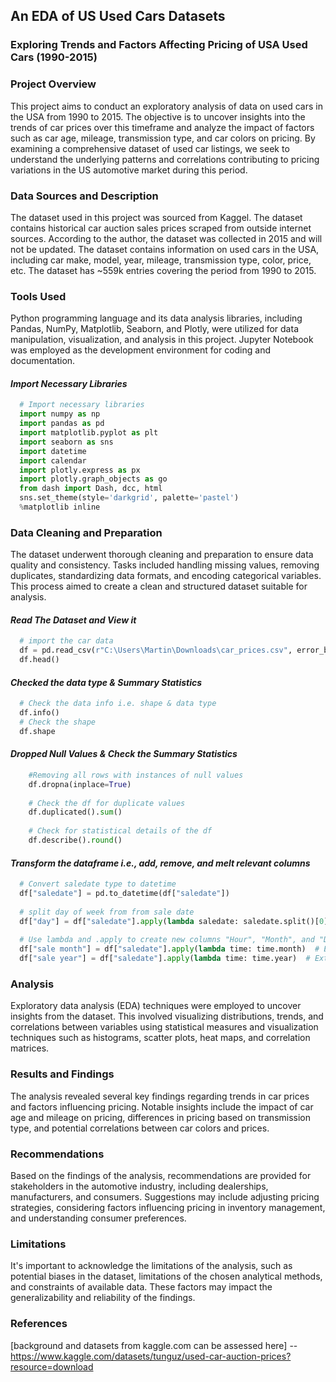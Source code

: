 ## An EDA of US Used Cars Datasets
### Exploring Trends and Factors Affecting Pricing of USA Used Cars (1990-2015)
### **Project Overview** 
This project aims to conduct an exploratory analysis of data on used cars in the USA from 1990 to 2015. The objective is to uncover insights into the trends of car prices over this timeframe and analyze the impact of factors such as car age, mileage, transmission type, and car colors on pricing. By examining a comprehensive dataset of used car listings, we seek to understand the underlying patterns and correlations contributing to pricing variations in the US automotive market during this period.

### **Data Sources and Description**
The dataset used in this project was sourced from Kaggel. The dataset contains historical car auction sales prices scraped from outside internet sources. According to the author, the dataset was collected in 2015 and will not be updated. The dataset contains information on used cars in the USA, including car make, model, year, mileage, transmission type, color, price, etc. The dataset has ~559k entries covering the period from 1990 to 2015.

### **Tools Used**
Python programming language and its data analysis libraries, including Pandas, NumPy, Matplotlib, Seaborn, and Plotly, were utilized for data manipulation, visualization, and analysis in this project. Jupyter Notebook was employed as the development environment for coding and documentation.

#### _Import Necessary Libraries_
```py
  # Import necessary libraries
  import numpy as np
  import pandas as pd
  import matplotlib.pyplot as plt
  import seaborn as sns
  import datetime
  import calendar
  import plotly.express as px
  import plotly.graph_objects as go
  from dash import Dash, dcc, html
  sns.set_theme(style='darkgrid', palette='pastel')
  %matplotlib inline
```


### **Data Cleaning and Preparation**
The dataset underwent thorough cleaning and preparation to ensure data quality and consistency. Tasks included handling missing values, removing duplicates, standardizing data formats, and encoding categorical variables. This process aimed to create a clean and structured dataset suitable for analysis.
#### _Read The Dataset and View it_
```py
  # import the car data
  df = pd.read_csv(r"C:\Users\Martin\Downloads\car_prices.csv", error_bad_lines=False, warn_bad_lines=True)
  df.head()
```
#### _Checked the data type & Summary Statistics_
```py
  # Check the data info i.e. shape & data type
  df.info()
  # Check the shape
  df.shape
```

#### _Dropped Null Values & Check the Summary Statistics_
```py
    #Removing all rows with instances of null values
    df.dropna(inplace=True)
    
    # Check the df for duplicate values
    df.duplicated().sum()
    
    # Check for statistical details of the df
    df.describe().round()
```

#### _Transform the dataframe i.e., add, remove, and melt relevant columns_
```py
  # Convert saledate type to datetime
  df["saledate"] = pd.to_datetime(df["saledate"])
  
  # split day of week from from sale date
  df["day"] = df["saledate"].apply(lambda saledate: saledate.split()[0])
  
  # Use lambda and .apply to create new columns "Hour", "Month", and "Day of Week" through extracting them from the saledate
  df["sale month"] = df["saledate"].apply(lambda time: time.month)  # Extracts month from the saledate
  df["sale year"] = df["saledate"].apply(lambda time: time.year)  # Extracts day of week from the saledate
```


### **Analysis**
Exploratory data analysis (EDA) techniques were employed to uncover insights from the dataset. This involved visualizing distributions, trends, and correlations between variables using statistical measures and visualization techniques such as histograms, scatter plots, heat maps, and correlation matrices.

### **Results and Finding**s
The analysis revealed several key findings regarding trends in car prices and factors influencing pricing. Notable insights include the impact of car age and mileage on pricing, differences in pricing based on transmission type, and potential correlations between car colors and prices.

### **Recommendations**
Based on the findings of the analysis, recommendations are provided for stakeholders in the automotive industry, including dealerships, manufacturers, and consumers. Suggestions may include adjusting pricing strategies, considering factors influencing pricing in inventory management, and understanding consumer preferences.

### **Limitations**
It's important to acknowledge the limitations of the analysis, such as potential biases in the dataset, limitations of the chosen analytical methods, and constraints of available data. These factors may impact the generalizability and reliability of the findings.

### References
[background and datasets from kaggle.com can be assessed here] --https://www.kaggle.com/datasets/tunguz/used-car-auction-prices?resource=download


















